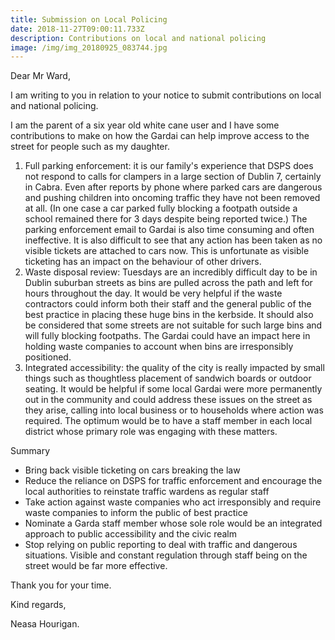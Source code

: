 ```yaml
---
title: Submission on Local Policing
date: 2018-11-27T09:00:11.733Z
description: Contributions on local and national policing
image: /img/img_20180925_083744.jpg
---
```

Dear Mr Ward,

I am writing to you in relation to your notice to submit contributions on local and national policing.

I am the parent of a six year old white cane user and I have some contributions to make on how the Gardai can help improve access to the street for people such as my daughter.

1. Full parking enforcement: it is our family's experience that DSPS does not respond to calls for clampers in a large section of Dublin 7, certainly in Cabra. Even after reports by phone where parked cars are dangerous and pushing children into oncoming traffic they have not been removed at all. (In one case a car parked fully blocking a footpath outside a school remained there for 3 days despite being reported twice.) The parking enforcement email to Gardai is also time consuming and often ineffective. It is also difficult to see that any action has been taken as no visible tickets are attached to cars now. This is unfortunate as visible ticketing has an impact on the behaviour of other drivers.
2. Waste disposal review: Tuesdays are an incredibly difficult day to be in Dublin suburban streets as bins are pulled across the path and left for hours throughout the day. It would be very helpful if the waste contractors could inform both their staff and the general public of the best practice in placing these huge bins in the kerbside. It should also be considered that some streets are not suitable for such large bins and will fully blocking footpaths. The Gardai could have an impact here in holding waste companies to account when bins are irresponsibly positioned.
3. Integrated accessibility: the quality of the city is really impacted by small things such as thoughtless placement of sandwich boards or outdoor seating. It would be helpful if some local Gardai were more permanently out in the community and could address these issues on the street as they arise, calling into local business or to households where action was required. The optimum would be to have a staff member in each local district whose primary role was engaging with these matters.  

Summary

* Bring back visible ticketing on cars breaking the law
* Reduce the reliance on DSPS for traffic enforcement and encourage the local authorities to reinstate traffic wardens as regular staff
* Take action against waste companies who act irresponsibly and require waste companies to inform the public of best practice
* Nominate a Garda staff member whose sole role would be an integrated approach to public accessibility and the civic realm
* Stop relying on public reporting to deal with traffic and dangerous situations. Visible and constant regulation through staff being on the street would be far more effective.

Thank you for your time.

Kind regards,



Neasa Hourigan.
